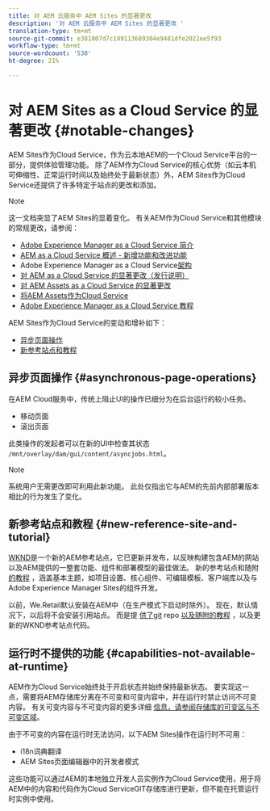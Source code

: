 ```yaml
---
title: 对 AEM 云服务中 AEM Sites 的显著更改
description: '对 AEM 云服务中 AEM Sites 的显著更改 '
translation-type: tm+mt
source-git-commit: e381807d7c199113689304e9481dfe2022ee5f93
workflow-type: tm+mt
source-wordcount: '538'
ht-degree: 21%

---
```



# 对 AEM Sites as a Cloud Service 的显著更改 {#notable-changes}

AEM Sites作为Cloud Service，作为云本地AEM的一个Cloud Service平台的一部分，提供体验管理功能。 除了AEM作为Cloud Service的核心优势（如云本机可伸缩性、正常运行时间以及始终处于最新状态）外，AEM Sites作为Cloud Service还提供了许多特定于站点的更改和添加。

>[!NOTE]
>这一文档突显了AEM Sites的显着变化。 有关AEM作为Cloud Service和其他模块的常规更改，请参阅：
>
>* [Adobe Experience Manager as a Cloud Service 简介](/help/overview/introduction.md)
>* [AEM as a Cloud Service 概述 - 新增功能和改进功能](/help/overview/what-is-new-and-different.md)
>* Adobe Experience Manager as a Cloud Service[架构](/help/core-concepts/architecture.md)
>* [对 AEM as a Cloud Service 的显著更改（发行说明）](/help/release-notes/aem-cloud-changes.md)
>* [对 AEM Assets as a Cloud Service 的显著更改](/help/assets/assets-cloud-changes.md)
>* [将AEM Assets作为Cloud Service](/help/assets/overview.md)
>* [Adobe Experience Manager as a Cloud Service 教程](https://docs.adobe.com/content/help/en/experience-manager-learn/cloud-service/overview.html)


AEM Sites作为Cloud Service的变动和增补如下：

* [异步页面操作](#asynchronous-page-operations)
* [新参考站点和教程](#new-reference-site-and-tutorial)

## 异步页面操作 {#asynchronous-page-operations}

在AEM Cloud服务中，传统上阻止UI的操作已细分为在后台运行的较小任务。

* 移动页面
* 滚出页面

此类操作的发起者可以在新的UI中检查其状态 `/mnt/overlay/dam/gui/content/asyncjobs.html`。

>[!NOTE]
>
>系统用户无需更改即可利用此新功能。 此处仅指出它与AEM的先前内部部署版本相比的行为发生了变化。

## 新参考站点和教程 {#new-reference-site-and-tutorial}

[WKND](https://wknd.site/)是一个新的AEM参考站点，它已更新并发布，以反映构建包含AEM的网站以及AEM提供的一整套功能、组件和部署模型的最佳做法。 新的参考站点和随附 [的教程](https://docs.adobe.com/content/help/en/experience-manager-learn/getting-started-wknd-tutorial-develop/overview.html) ，涵盖基本主题，如项目设置、核心组件、可编辑模板、客户端库以及与Adobe Experience Manager Sites的组件开发。

以前，We.Retail默认安装在AEM中（在生产模式下启动时除外）。  现在，默认情况下，以后将不会安装引用站点。  而是提 [供了git](https://github.com/adobe/aem-guides-wknd/) repo [以及随附的教程](https://docs.adobe.com/content/help/en/experience-manager-learn/getting-started-wknd-tutorial-develop/overview.html) ，以及更新的WKND参考站点代码。

## 运行时不提供的功能 {#capabilities-not-available-at-runtime}

AEM作为Cloud Service始终处于开启状态并始终保持最新状态。 要实现这一点，需要将AEM存储库分离在不可变和可变内容中，并在运行时禁止访问不可变内容。 有关可变内容与不可变内容的更多详细 [信息，请参阅存储库的可变区与不可变区域](/help/implementing/developing/introduction/aem-project-content-package-structure.md#mutable-vs-immutable)。

由于不可变的内容在运行时无法访问，以下AEM Sites操作在运行时不可用：

* i18n词典翻译
* AEM Sites页面编辑器中的开发者模式

这些功能可以通过AEM的本地独立开发人员实例作为Cloud Service使用，用于将AEM中的内容和代码作为Cloud ServiceGIT存储库进行更新，但不能在托管运行时实例中使用。
